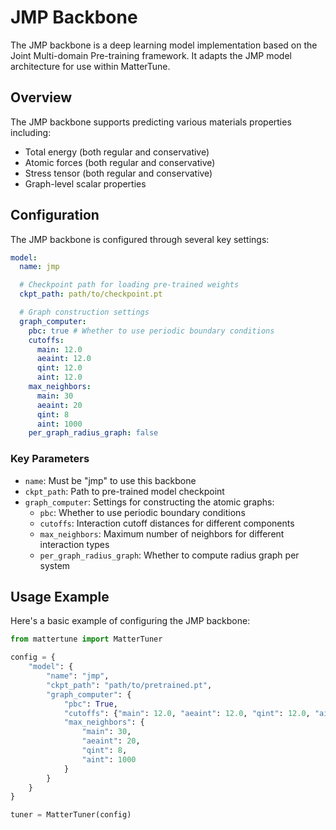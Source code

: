 # JMP Backbone

The JMP backbone is a deep learning model implementation based on the Joint Multi-domain Pre-training framework. It adapts the JMP model architecture for use within MatterTune.

## Overview

The JMP backbone supports predicting various materials properties including:

- Total energy (both regular and conservative)
- Atomic forces (both regular and conservative)
- Stress tensor (both regular and conservative)
- Graph-level scalar properties

## Configuration

The JMP backbone is configured through several key settings:

```yaml
model:
  name: jmp

  # Checkpoint path for loading pre-trained weights
  ckpt_path: path/to/checkpoint.pt

  # Graph construction settings
  graph_computer:
    pbc: true # Whether to use periodic boundary conditions
    cutoffs:
      main: 12.0
      aeaint: 12.0
      qint: 12.0
      aint: 12.0
    max_neighbors:
      main: 30
      aeaint: 20
      qint: 8
      aint: 1000
    per_graph_radius_graph: false
```

### Key Parameters

- `name`: Must be "jmp" to use this backbone
- `ckpt_path`: Path to pre-trained model checkpoint
- `graph_computer`: Settings for constructing the atomic graphs:
  - `pbc`: Whether to use periodic boundary conditions
  - `cutoffs`: Interaction cutoff distances for different components
  - `max_neighbors`: Maximum number of neighbors for different interaction types
  - `per_graph_radius_graph`: Whether to compute radius graph per system

## Usage Example

Here's a basic example of configuring the JMP backbone:

```python
from mattertune import MatterTuner

config = {
    "model": {
        "name": "jmp",
        "ckpt_path": "path/to/pretrained.pt",
        "graph_computer": {
            "pbc": True,
            "cutoffs": {"main": 12.0, "aeaint": 12.0, "qint": 12.0, "aint": 12.0},
            "max_neighbors": {
                "main": 30,
                "aeaint": 20,
                "qint": 8,
                "aint": 1000
            }
        }
    }
}

tuner = MatterTuner(config)
